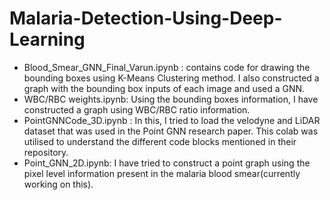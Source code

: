 # Malaria-Detection-Using-Deep-Learning

- Blood_Smear_GNN_Final_Varun.ipynb : contains code for drawing the bounding boxes using K-Means Clustering method. I also constructed a graph with the bounding box inputs of each image and used a GNN.
- WBC/RBC weights.ipynb: Using the bounding boxes information, I have constructed a graph using WBC/RBC ratio information. 
- PointGNNCode_3D.ipynb : In this, I tried to load the velodyne and LiDAR dataset that was used in the Point GNN research paper. This colab was utilised to understand the different code blocks mentioned in their repository.
- Point_GNN_2D.ipynb: I have tried to construct a point graph using the pixel level information present in the malaria blood smear(currently working on this). 

